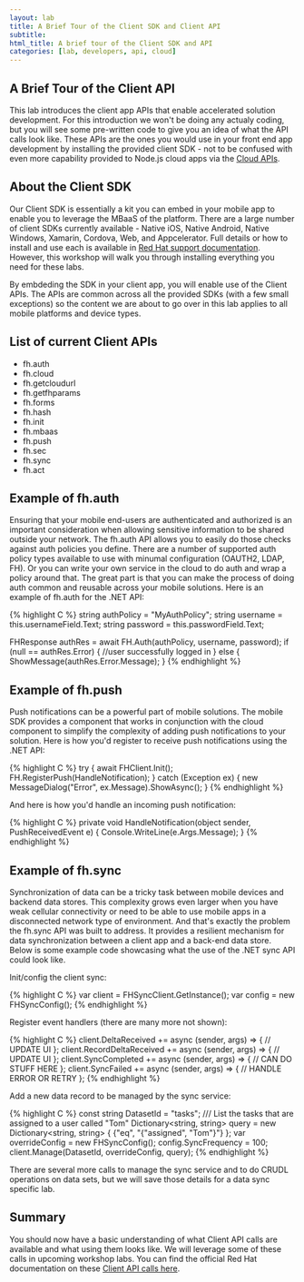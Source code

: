 ```yaml
---
layout: lab
title: A Brief Tour of the Client SDK and Client API
subtitle: 
html_title: A brief tour of the Client SDK and API
categories: [lab, developers, api, cloud]
---
```


## A Brief Tour of the Client API

This lab introduces the client app APIs that enable accelerated solution development.  For this introduction we won't be doing any actualy coding, but you will see some pre-written code to give you an idea of what the API calls look like.  These APIs are the ones you would use in your front end app development by installing the provided client SDK - not to be confused with even more capability provided to Node.js cloud apps via the [Cloud APIs][1].

## About the Client SDK
Our Client SDK is essentially a kit you can embed in your mobile app to enable you to leverage the MBaaS of the platform.  There are a large number of client SDKs currently available - Native iOS, Native Android, Native Windows, Xamarin, Cordova, Web, and Appcelerator.  Full details or how to install and use each is available in [Red Hat support documentation][5].  However, this workshop will walk you through installing everything you need for these labs.  

By embdeding the SDK in your client app, you will enable use of the Client APIs.  The APIs are common across all the provided SDKs (with a few small exceptions) so the content we are about to go over in this lab applies to all mobile platforms and device types.

## List of current Client APIs
* fh.auth
* fh.cloud
* fh.getcloudurl
* fh.getfhparams
* fh.forms
* fh.hash
* fh.init
* fh.mbaas
* fh.push
* fh.sec
* fh.sync
* fh.act

## Example of fh.auth
Ensuring that your mobile end-users are authenticated and authorized is an important consideration when allowing sensitive information to be shared outside your network.  The fh.auth API allows you to easily do those checks against auth policies you define.  There are a number of supported auth policy types available to use with minumal configuration (OAUTH2, LDAP, FH).  Or you can write your own service in the cloud to do auth and wrap a policy around that.  The great part is that you can make the process of doing auth common and reusable across your mobile solutions.  Here is an example of fh.auth for the .NET API:

{% highlight C %}
string authPolicy = "MyAuthPolicy";
string username = this.usernameField.Text;
string password = this.passwordField.Text;

FHResponse authRes = await FH.Auth(authPolicy, username, password);
if (null == authRes.Error)
{
    //user successfully logged in
}
else
{
    ShowMessage(authRes.Error.Message);
}
{% endhighlight %}

## Example of fh.push
Push notifications can be a powerful part of mobile solutions.  The mobile SDK provides a component that works in conjunction with the cloud component to simplify the complexity of adding push notifications to your solution.  Here is how you'd register to receive push notifications using the .NET API:

{% highlight C %}
try
{
    await FHClient.Init();
    FH.RegisterPush(HandleNotification);
}
catch (Exception ex)
{
    new MessageDialog("Error", ex.Message).ShowAsync();
}
{% endhighlight %}

And here is how you'd handle an incoming push notification:

{% highlight C %}
private void HandleNotification(object sender, PushReceivedEvent e)
{
    Console.WriteLine(e.Args.Message);
}
{% endhighlight %}

## Example of fh.sync
Synchronization of data can be a tricky task between mobile devices and backend data stores.  This complexity grows even larger when you have weak cellular connectivity or need to be able to use mobile apps in a disconnected network type of environment.  And that's exactly the problem the fh.sync API was built to address.  It provides a resilient mechanism for data synchronization between a client app and a back-end data store.  Below is some example code showcasing what the use of the .NET sync API could look like.

Init/config the client sync:

{% highlight C %}
var client = FHSyncClient.GetInstance();
var config = new FHSyncConfig();
{% endhighlight %}

Register event handlers (there are many more not shown):

{% highlight C %}
client.DeltaReceived += async (sender, args) => { // UPDATE UI };
client.RecordDeltaReceived += async (sender, args) => { // UPDATE UI };
client.SyncCompleted += async (sender, args) => { // CAN DO STUFF HERE };
client.SyncFailed += async (sender, args) => { // HANDLE ERROR OR RETRY  };
{% endhighlight %}

Add a new data record to be managed by the sync service:

{% highlight C %}
const string DatasetId = "tasks";
/// List the tasks that are assigned to a user called "Tom"
Dictionary<string, string> query = new Dictionary<string, string>
{
   {"eq", "{"assigned", "Tom"}"}
};
var overrideConfig = new FHSyncConfig();
config.SyncFrequency = 100;
client.Manage<Task>(DatasetId, overrideConfig, query);
{% endhighlight %}

There are several more calls to manage the sync service and to do CRUDL operations on data sets, but we will save those details for a data sync specific lab.


## Summary
You should now have a basic understanding of what Client API calls are available and what using them looks like.  We will leverage some of these calls in upcoming workshop labs.  You can find the official Red Hat documentation on these [Client API calls here][3].

[1]: https://access.redhat.com/documentation/en/red-hat-mobile-application-platform/4.2/paged/cloud-api/
[2]: https://access.redhat.com/documentation/en/red-hat-mobile-application-platform/4.2/single/product-features/#sending-notifications
[3]: https://access.redhat.com/documentation/en/red-hat-mobile-application-platform/4.2/paged/client-api/
[4]: ./lab-a-tour-of-the-cloud-api.md
[5]: https://access.redhat.com/documentation/en/red-hat-mobile-application-platform/4.2/paged/client-api/chapter-11-fhsync